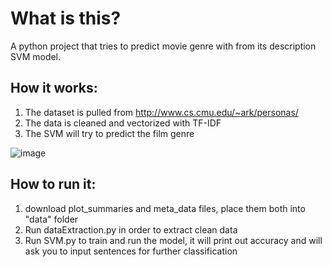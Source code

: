 # What is this?
A python project that tries to predict movie genre with from its description SVM model.

## How it works:
1) The dataset is pulled from http://www.cs.cmu.edu/~ark/personas/
2) The data is cleaned and vectorized with TF-IDF
3) The SVM will try to predict the film genre

![image](https://user-images.githubusercontent.com/24988290/97110170-64873500-16e0-11eb-85eb-732fa1015603.png)

## How to run it:
1) download plot_summaries and meta_data files, place them both into "data" folder 
2) Run dataExtraction.py in order to extract clean data
3) Run SVM.py to train and run the model, it will print out accuracy and will ask you to input sentences for further classification
